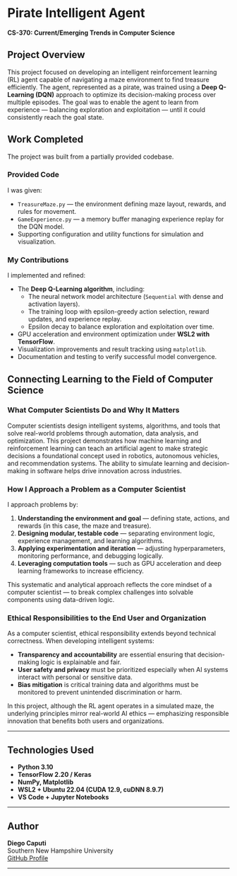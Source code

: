 # Pirate Intelligent Agent  
**CS-370: Current/Emerging Trends in Computer Science**

## Project Overview
This project focused on developing an intelligent reinforcement learning (RL) agent capable of navigating a maze environment to find treasure efficiently. The agent, represented as a pirate, was trained using a **Deep Q-Learning (DQN)** approach to optimize its decision-making process over multiple episodes. The goal was to enable the agent to learn from experience — balancing exploration and exploitation — until it could consistently reach the goal state.

## Work Completed
The project was built from a partially provided codebase.  

### **Provided Code**
I was given:
- `TreasureMaze.py` — the environment defining maze layout, rewards, and rules for movement.
- `GameExperience.py` — a memory buffer managing experience replay for the DQN model.
- Supporting configuration and utility functions for simulation and visualization.

### **My Contributions**
I implemented and refined:
- The **Deep Q-Learning algorithm**, including:
  - The neural network model architecture (`Sequential` with dense and activation layers).
  - The training loop with epsilon-greedy action selection, reward updates, and experience replay.
  - Epsilon decay to balance exploration and exploitation over time.
- GPU acceleration and environment optimization under **WSL2 with TensorFlow**.
- Visualization improvements and result tracking using `matplotlib`.
- Documentation and testing to verify successful model convergence.

## Connecting Learning to the Field of Computer Science

### **What Computer Scientists Do and Why It Matters**
Computer scientists design intelligent systems, algorithms, and tools that solve real-world problems through automation, data analysis, and optimization. This project demonstrates how machine learning and reinforcement learning can teach an artificial agent to make strategic decisions a foundational concept used in robotics, autonomous vehicles, and recommendation systems. The ability to simulate learning and decision-making in software helps drive innovation across industries.

### **How I Approach a Problem as a Computer Scientist**
I approach problems by:
1. **Understanding the environment and goal** — defining state, actions, and rewards (in this case, the maze and treasure).
2. **Designing modular, testable code** — separating environment logic, experience management, and learning algorithms.
3. **Applying experimentation and iteration** — adjusting hyperparameters, monitoring performance, and debugging logically.
4. **Leveraging computation tools** — such as GPU acceleration and deep learning frameworks to increase efficiency.

This systematic and analytical approach reflects the core mindset of a computer scientist — to break complex challenges into solvable components using data-driven logic.

### **Ethical Responsibilities to the End User and Organization**
As a computer scientist, ethical responsibility extends beyond technical correctness. When developing intelligent systems:
- **Transparency and accountability** are essential ensuring that decision-making logic is explainable and fair.
- **User safety and privacy** must be prioritized especially when AI systems interact with personal or sensitive data.
- **Bias mitigation** is critical training data and algorithms must be monitored to prevent unintended discrimination or harm.

In this project, although the RL agent operates in a simulated maze, the underlying principles mirror real-world AI ethics — emphasizing responsible innovation that benefits both users and organizations.

---

## Technologies Used
- **Python 3.10**
- **TensorFlow 2.20 / Keras**
- **NumPy, Matplotlib**
- **WSL2 + Ubuntu 22.04 (CUDA 12.9, cuDNN 8.9.7)**
- **VS Code + Jupyter Notebooks**

---

## Author
**Diego Caputi**  
Southern New Hampshire University  
[GitHub Profile](https://github.com/DCaputi001)

---

